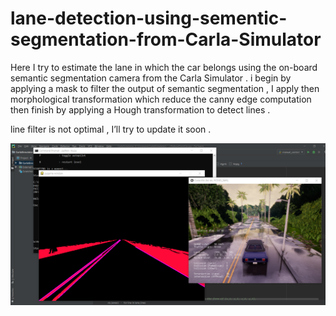 # lane-detection-using-sementic-segmentation-from-Carla-Simulator

Here I try to estimate the lane in which the car belongs using the on-board semantic segmentation camera from the Carla Simulator . i begin by applying a mask to filter the output of semantic segmentation , I apply then morphological transformation which reduce the canny edge computation then finish by applying a Hough transformation to detect lines . 

line filter is not optimal , I’ll try to update it soon .

<img src="exemple.png">
